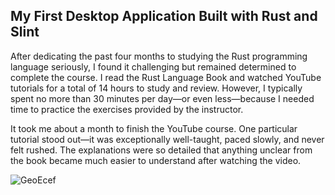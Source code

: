 ## My First Desktop Application Built with Rust and Slint
After dedicating the past four months to studying the Rust programming language seriously, I found it challenging but remained determined to complete the course. I read the Rust Language Book and watched YouTube tutorials for a total of 14 hours to study and review. However, I typically spent no more than 30 minutes per day—or even less—because I needed time to practice the exercises provided by the instructor.

It took me about a month to finish the YouTube course. One particular tutorial stood out—it was exceptionally well-taught, paced slowly, and never felt rushed. The explanations were so detailed that anything unclear from the book became much easier to understand after watching the video.

![GeoEcef]([http://url/to/img.png](https://github.com/pbroboto/geoecef/blob/main/images/geoecef_feature_image.png))
